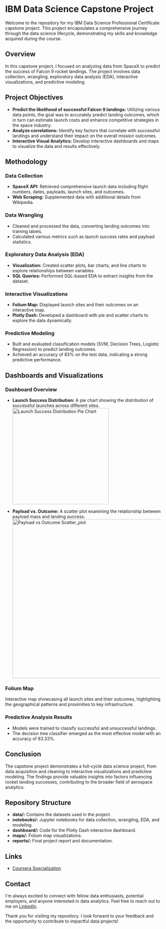 # IBM Data Science Capstone Project

Welcome to the repository for my IBM Data Science Professional Certificate capstone project. This project encapsulates a comprehensive journey through the data science lifecycle, demonstrating my skills and knowledge acquired during the course.


## Overview
In this capstone project, I focused on analyzing data from SpaceX to predict the success of Falcon 9 rocket landings. The project involves data collection, wrangling, exploratory data analysis (EDA), interactive visualizations, and predictive modeling.


## Project Objectives
* **Predict the likelihood of successful Falcon 9 landings:** Utilizing various data points, the goal was to accurately predict landing outcomes, which in turn can estimate launch costs and enhance competitive strategies in the space industry.
* **Analyze correlations:** Identify key factors that correlate with successful landings and understand their impact on the overall mission outcomes.
* **Interactive Visual Analytics:** Develop interactive dashboards and maps to visualize the data and results effectively.


## Methodology

### Data Collection
* **SpaceX API:** Retrieved comprehensive launch data including flight numbers, dates, payloads, launch sites, and outcomes.
* **Web Scraping:** Supplemented data with additional details from Wikipedia.

### Data Wrangling
* Cleaned and processed the data, converting landing outcomes into training labels.
* Calculated various metrics such as launch success rates and payload statistics.

### Exploratory Data Analysis (EDA)
* **Visualization:** Created scatter plots, bar charts, and line charts to explore relationships between variables.
* **SQL Queries:** Performed SQL-based EDA to extract insights from the dataset.

### Interactive Visualizations
* **Folium Map:** Displayed launch sites and their outcomes on an interactive map.
* **Plotly Dash:** Developed a dashboard with pie and scatter charts to explore the data dynamically.

### Predictive Modeling
* Built and evaluated classification models (SVM, Decision Trees, Logistic Regression) to predict landing outcomes.
* Achieved an accuracy of 83% on the test data, indicating a strong predictive performance.


## Dashboards and Visualizations

### Dashboard Overview
* **Launch Success Distribution:** A pie chart showing the distribution of successful launches across different sites.
                  <img width="311" alt="Launch Success Distribution Pie Chart" src="https://github.com/chase2251/IBM_Data_Science_Capestone/assets/95754766/43afc3ab-c0e4-485d-8418-4c3378464866">

* **Payload vs. Outcome:** A scatter plot examining the relationship between payload mass and landing success.
                 <img width="514" alt="Payload vs Outcome Scatter_plot" src="https://github.com/chase2251/IBM_Data_Science_Capestone/assets/95754766/0045767f-4a92-48ff-90b9-a97fec07ce75">

### Folium Map
Interactive map showcasing all launch sites and their outcomes, highlighting the geographical patterns and proximities to key infrastructure.

### Predictive Analysis Results
* Models were trained to classify successful and unsuccessful landings.
* The decision tree classifier emerged as the most effective model with an accuracy of 83.33%.


## Conclusion
The capstone project demonstrates a full-cycle data science project, from data acquisition and cleaning to interactive visualizations and predictive modeling. The findings provide valuable insights into factors influencing rocket landing successes, contributing to the broader field of aerospace analytics.


## Repository Structure
* **data/:** Contains the datasets used in the project.
* **notebooks/:** Jupyter notebooks for data collection, wrangling, EDA, and modeling.
* **dashboard/:** Code for the Plotly Dash interactive dashboard.
* **maps/:** Folium map visualizations.
* **reports/:** Final project report and documentation.


## Links
* [Coursera Specialization](https://www.coursera.org/professional-certificates/ibm-data-science?)


## Contact
I'm always excited to connect with fellow data enthusiasts, potential employers, and anyone interested in data analytics. Feel free to reach out to me on [LinkedIn](https://www.linkedin.com/in/chintan-patel2251/).

Thank you for visiting my repository. I look forward to your feedback and the opportunity to contribute to impactful data projects!
